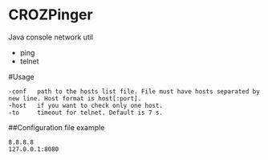 CROZPinger
==========

Java console network util
 - ping
 - telnet
 
#Usage

    -conf   path to the hosts list file. File must have hosts separated by new line. Host format is host[:port].
    -host   if you want to check only one host.
    -to     timeout for telnet. Default is 7 s.
    
##Configuration file example

    8.8.8.8
    127.0.0.1:8080
